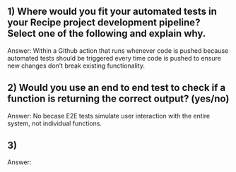 ## 1) Where would you fit your automated tests in your Recipe project development pipeline? Select one of the following and explain why.
Answer: Within a Github action that runs whenever code is pushed because automated tests should be triggered every time code is pushed to ensure new changes don’t break existing functionality.
## 2) Would you use an end to end test to check if a function is returning the correct output? (yes/no)
Answer: No becase E2E tests simulate user interaction with the entire system, not individual functions.
## 3) 
Answer: 






